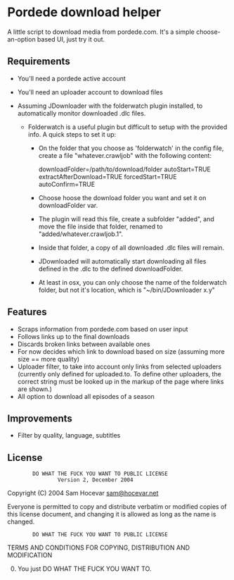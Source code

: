 Pordede download helper
=======================

A little script to download media from pordede.com.  It's a simple choose-an-option based UI, just try it out.

Requirements
------------

* You'll need a pordede active account
* You'll need an uploader account to download files
* Assuming JDownloader with the folderwatch plugin installed, to automatically monitor downloaded .dlc files.

    - Folderwatch is a useful plugin but difficult to setup with the provided info. A quick steps to set it up:
        - On the folder that you choose as 'folderwatch' in the config file, create a file "whatever.crawljob" with the
          following content:

            downloadFolder=/path/to/download/folder
            autoStart=TRUE
            extractAfterDownload=TRUE
            forcedStart=TRUE
            autoConfirm=TRUE

        - Choose hoose the download folder you want and set it on downloadFolder var.
        - The plugin will read this file, create a subfolder "added", and move the file inside that folder, renamed to "added/whatever.crawljob.1".
        - Inside that folder, a copy of all downloaded .dlc files will remain.
        - JDownloaded will automatically start downloading all files defined in the .dlc to the defined downloadFolder.
        - At least in osx, you can only choose the name of the folderwatch folder, but not it's location, which is "~/bin/JDownloader x.y"

Features
---------

* Scraps information from pordede.com based on user input
* Follows links up to the final downloads
* Discards broken links between available ones
* For now decides which link to download based on size (assuming more size == more quality)
* Uploader filter, to take into account only links from selected uploaders (currently only defined for uploaded.to.
  To define other uploaders, the correct string must be looked up in the markup of the page where links are shown.)
* All option to download all episodes of a season

Improvements
------------

* Filter by quality, language, subtitles

License
-------

            DO WHAT THE FUCK YOU WANT TO PUBLIC LICENSE
                    Version 2, December 2004

 Copyright (C) 2004 Sam Hocevar <sam@hocevar.net>

 Everyone is permitted to copy and distribute verbatim or modified
 copies of this license document, and changing it is allowed as long
 as the name is changed.

            DO WHAT THE FUCK YOU WANT TO PUBLIC LICENSE
   TERMS AND CONDITIONS FOR COPYING, DISTRIBUTION AND MODIFICATION

  0. You just DO WHAT THE FUCK YOU WANT TO.

